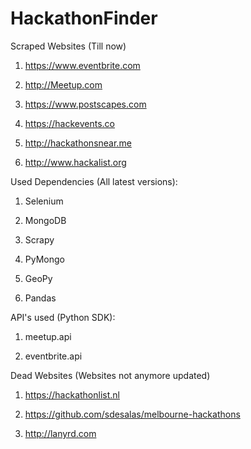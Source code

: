 # HackathonFinder

Scraped Websites (Till now)

1. https://www.eventbrite.com

2. http://Meetup.com

3. https://www.postscapes.com

4. https://hackevents.co

5. http://hackathonsnear.me

6. http://www.hackalist.org

Used Dependencies (All latest versions):

1. Selenium

2. MongoDB

3. Scrapy

4. PyMongo

5. GeoPy

6. Pandas



API's used (Python SDK):

1. meetup.api

2. eventbrite.api


Dead Websites (Websites not anymore updated)

1. https://hackathonlist.nl

2. https://github.com/sdesalas/melbourne-hackathons

3. http://lanyrd.com
